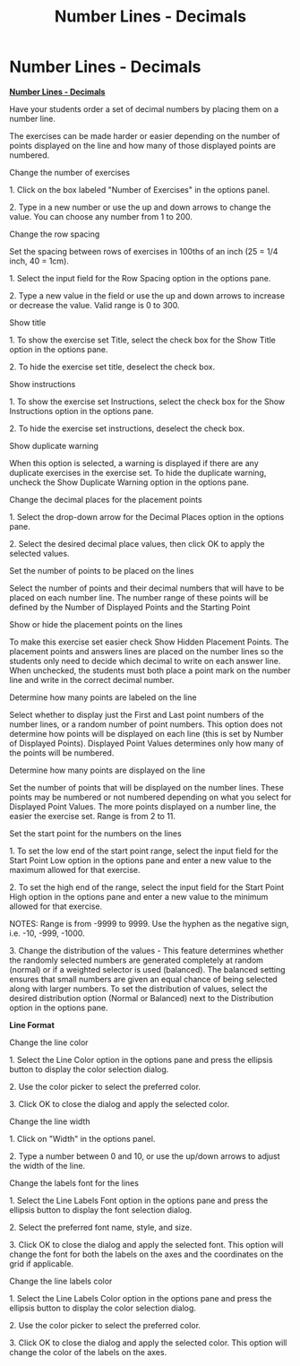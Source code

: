 ﻿---
title: Number Lines - Decimals
category: activities
---

# Number Lines - Decimals

**<u>Number Lines - Decimals</u>**

Have your students order a set of decimal numbers by placing them on a number line.

The exercises can be made harder or easier depending on the number of points displayed on the line and how many of those displayed points are numbered.

Change the number of exercises

1\. Click on the box labeled "Number of Exercises" in the options panel.

2\. Type in a new number or use the up and down arrows to change the value. You can choose any number from 1 to 200.

Change the row spacing

Set the spacing between rows of exercises in 100ths of an inch (25 = 1/4 inch, 40 = 1cm).

1\. Select the input field for the Row Spacing option in the options pane.

2\. Type a new value in the field or use the up and down arrows to increase or decrease the value. Valid range is 0 to 300.

Show title

1\. To show the exercise set Title, select the check box for the Show Title option in the options pane.

2\. To hide the exercise set title, deselect the check box.

Show instructions

1\. To show the exercise set Instructions, select the check box for the Show Instructions option in the options pane.

2\. To hide the exercise set instructions, deselect the check box.

Show duplicate warning

When this option is selected, a warning is displayed if there are any duplicate exercises in the exercise set. To hide the duplicate warning, uncheck the Show Duplicate Warning option in the options pane.

Change the decimal places for the placement points

1\. Select the drop-down arrow for the Decimal Places option in the options pane.

2\. Select the desired decimal place values, then click OK to apply the selected values.

Set the number of points to be placed on the lines

Select the number of points and their decimal numbers that will have to be placed on each number line. The number range of these points will be defined by the Number of Displayed Points and the Starting Point

Show or hide the placement points on the lines

To make this exercise set easier check Show Hidden Placement Points. The placement points and answers lines are placed on the number lines so the students only need to decide which decimal to write on each answer line. When unchecked, the students must both place a point mark on the number line and write in the correct decimal number.

Determine how many points are labeled on the line

Select whether to display just the First and Last point numbers of the number lines, or a random number of point numbers. This option does not determine how points will be displayed on each line (this is set by Number of Displayed Points). Displayed Point Values determines only how many of the points will be numbered.

Determine how many points are displayed on the line

Set the number of points that will be displayed on the number lines. These points may be numbered or not numbered depending on what you select for Displayed Point Values. The more points displayed on a number line, the easier the exercise set. Range is from 2 to 11.

Set the start point for the numbers on the lines

1\. To set the low end of the start point range, select the input field for the Start Point Low option in the options pane and enter a new value to the maximum allowed for that exercise.

2\. To set the high end of the range, select the input field for the Start Point High option in the options pane and enter a new value to the minimum allowed for that exercise.

NOTES: Range is from -9999 to 9999. Use the hyphen as the negative sign, i.e. -10, -999, -1000.

3\. Change the distribution of the values - This feature determines whether the randomly selected numbers are generated completely at random (normal) or if a weighted selector is used (balanced). The balanced setting ensures that small numbers are given an equal chance of being selected along with larger numbers. To set the distribution of values, select the desired distribution option (Normal or Balanced) next to the Distribution option in the options pane.

**Line Format**

Change the line color

1\. Select the Line Color option in the options pane and press the ellipsis button to display the color selection dialog.

2\. Use the color picker to select the preferred color.

3\. Click OK to close the dialog and apply the selected color.

Change the line width

1\. Click on "Width" in the options panel.

2\. Type a number between 0 and 10, or use the up/down arrows to adjust the width of the line.

Change the labels font for the lines

1\. Select the Line Labels Font option in the options pane and press the ellipsis button to display the font selection dialog.

2\. Select the preferred font name, style, and size.

3\. Click OK to close the dialog and apply the selected font. This option will change the font for both the labels on the axes and the coordinates on the grid if applicable.

Change the line labels color

1\. Select the Line Labels Color option in the options pane and press the ellipsis button to display the color selection dialog.

2\. Use the color picker to select the preferred color.

3\. Click OK to close the dialog and apply the selected color. This option will change the color of the labels on the axes.
